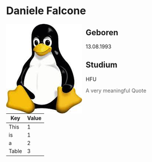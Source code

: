# Daniele Falcone
<img src="Tux.jpeg"
     alt="Daniele Falcone"
     style="float: left; margin-right: 10px;" />
## Geboren 
13.08.1993

## Studium 
HFU


> A very meaningful
> Quote

| Key   | Value |
| ----- | ----- |
| This  | 1     |
| is    | 1     |
| a     | 2     |
| Table | 3     |
